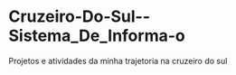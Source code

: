 # Cruzeiro-Do-Sul--Sistema_De_Informa-o
Projetos e atividades da minha trajetoria na cruzeiro do sul

